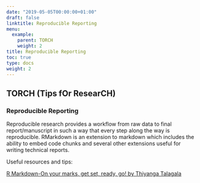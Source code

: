 ```yaml
---
date: "2019-05-05T00:00:00+01:00"
draft: false
linktitle: Reproducible Reporting
menu:
  example:
    parent: TORCH 
    weight: 2
title: Reproducible Reporting
toc: true
type: docs
weight: 2
---
```


## TORCH (Tips fOr ResearCH)



### Reproducible Reporting 

Reproducible research provides a workflow from raw data to final report/manuscript in such a way that every step along the way is reproducible. RMarkdown is an extension to markdown which includes the ability to embed code chunks and several other extensions useful for writing technical reports.

Useful resources and tips:

[R Markdown-On your marks, get set, ready, go! by Thiyanga Talagala](https://talks-thiyanga.netlify.app/rmarkdown_rladies/rmarkdownrladies_tst#1)


